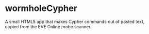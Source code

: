 # wormholeCypher
A small HTML5 app that makes Cypher commands out of pasted text, copied from the EVE Online probe scanner.
